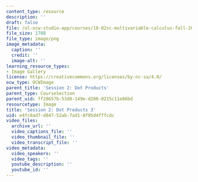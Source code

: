 ```yaml
---
content_type: resource
description: ''
draft: false
file: /ol-ocw-studio-app/courses/18-02sc-multivariable-calculus-fall-2010/e4fc8ad7d84752ab7ad18f95d4fffcdc_MIT18_02SC_L1Brds_7a.png
file_size: 1788
file_type: image/png
image_metadata:
  caption: ''
  credit: ''
  image-alt: ''
learning_resource_types:
- Image Gallery
license: https://creativecommons.org/licenses/by-nc-sa/4.0/
ocw_type: OCWImage
parent_title: 'Session 2: Dot Products'
parent_type: CourseSection
parent_uid: ff28657b-53d8-149e-d206-0215c11e86bd
resourcetype: Image
title: 'Session 2: Dot Products 3'
uid: e4fc8ad7-d847-52ab-7ad1-8f95d4fffcdc
video_files:
  archive_url: ''
  video_captions_file: ''
  video_thumbnail_file: ''
  video_transcript_file: ''
video_metadata:
  video_speakers: ''
  video_tags: ''
  youtube_description: ''
  youtube_id: ''
---
```

